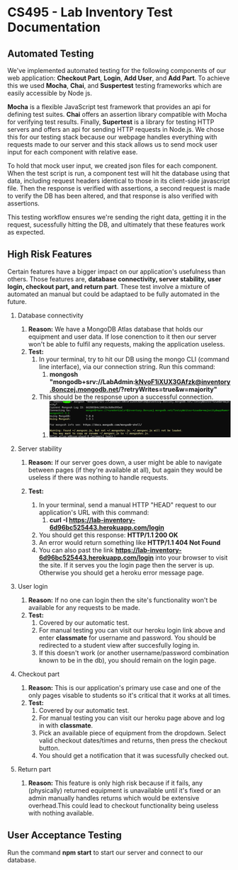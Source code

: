 # CS495 - Lab Inventory Test Documentation

## Automated Testing
We've implemented automated testing for the following components of our web application: **Checkout Part**, **Login**, **Add User**, and **Add Part**. To achieve this we used **Mocha**, **Chai**, and **Suspertest** testing frameworks which are easily accessible by Node js.

**Mocha** is a flexible JavaScript test framework that provides an api for defining test suites. **Chai** offers an assertion library compatible with Mocha for verifying test results. Finally, **Supertest** is a library for testing HTTP servers and offers an api for sending HTTP requests in Node.js. We chose this for our testing stack because our webpage handles everything with requests made to our server and this stack allows us to send mock user input for each component with relative ease.

To hold that mock user input, we created json files for each component. When the test script is run, a component test will hit the database using that data, including request headers identical to those in its client-side javascript file. Then the response is verified with assertions, a second request is made to verify the DB has been altered, and that response is also verified with assertions. 

This testing workflow ensures we're sending the right data, getting it in the request, sucessfully hitting the DB, and ultimately that these features work as expected.


## High Risk Features
Certain features have a bigger impact on our application's usefulness than others. Those features are, **database connectivity, server stability, user login, checkout part, and return part**. These test involve a mixture of automated an manual but could be adaptaed to be fully automated in the future.

1. Database connectivity

    1. **Reason:** We have a MongoDB Atlas database that holds our equipment and user data. If lose conenction to it then our server won't be able to fulfil any requests, making the application useless.
    2. **Test:** 
        1. In your terminal, try to hit our DB using the mongo CLI (command line interface), via our connection string. Run this command:
            1. **mongosh "mongodb+srv://LabAdmin:kNvoF1iXUX3GAfzk@inventory.8onczej.mongodb.net/?retryWrites=true&w=majority"**
        2. This should be the response upon a successful connection.
            1. ![Good Result](images/mongosh_pic.png)

2. Server stability

    1. **Reason:** If our server goes down, a user might be able to navigate between pages (if they're available at all), but again they would be useless if there was nothing to handle requests.
    2. **Test:**
    
        1. In your terminal, send a manual HTTP "HEAD" request to our application's URL with this command:
            1. **curl -I https://lab-inventory-6d96bc525443.herokuapp.com/login**
        2. You should get this response: **HTTP/1.1 200 OK**
        3. An error would return something like **HTTP/1.1 404 Not Found**
        4. You can also past the link **https://lab-inventory-6d96bc525443.herokuapp.com/login** into your browser to  visit the site. If it serves you the login page then the server is up. Otherwise you should get a heroku error message page.

3. User login

    1. **Reason:** If no one can login then the site's functionality won't be available for any requests to be made.
    2. **Test:**
        1. Covered by our automatic test.
        2. For manual testing you can visit our heroku login link above and enter **classmate** for username and password. You should be redirected to a student view after succesfully loging in. 
        3. If this doesn't work (or another username/password combination known to be in the db), you should remain on the login page.

4. Checkout part

    1. **Reason:** This is our application's primary use case and one of the only pages visable to students so it's critical that it works at all times.
    2. **Test:**
        1. Covered by our automatic test.
        2. For manual testing you can visit our heroku page above and log in with **classmate**. 
        3. Pick an available piece of equipment from the dropdown. Select valid checkout dates/times and returns, then press the checkout button.
        4. You should get a notification that it was sucessfully checked out.
    
5. Return part

    1. **Reason:** This feature is only high risk because if it fails, any (physically) returned equipment is unavailable until it's fixed or an admin manually handles returns which would be extensive overhead.This could lead to checkout functionality being useless with nothing available.
  
## User Acceptance Testing
Run the command  **npm start**  to start our server and connect to our database.

